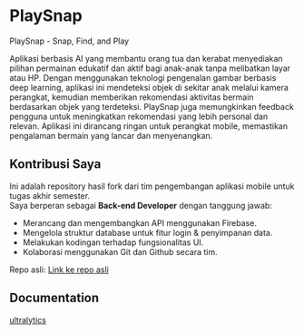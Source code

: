# PlaySnap

PlaySnap - Snap, Find, and Play

Aplikasi berbasis AI yang membantu orang tua dan kerabat menyediakan pilihan permainan edukatif dan aktif bagi anak-anak tanpa melibatkan layar atau HP. Dengan menggunakan teknologi pengenalan gambar berbasis deep learning, aplikasi ini mendeteksi objek di sekitar anak melalui kamera perangkat, kemudian memberikan rekomendasi aktivitas bermain berdasarkan objek yang terdeteksi. PlaySnap juga memungkinkan feedback pengguna untuk meningkatkan rekomendasi yang lebih personal dan relevan. Aplikasi ini dirancang ringan untuk perangkat mobile, memastikan pengalaman bermain yang lancar dan menyenangkan.

## Kontribusi Saya

Ini adalah repository hasil fork dari tim pengembangan aplikasi mobile untuk tugas akhir semester.  
Saya berperan sebagai **Back-end Developer** dengan tanggung jawab:
- Merancang dan mengembangkan API menggunakan Firebase.
- Mengelola struktur database untuk fitur login & penyimpanan data.
- Melakukan kodingan terhadap fungsionalitas UI. 
- Kolaborasi menggunakan Git dan Github secara tim.

Repo asli: [Link ke repo asli](https://github.com/Kohakkun/PlaySnap)


## Documentation


[ultralytics](https://github.com/ultralytics/ultralytics)
